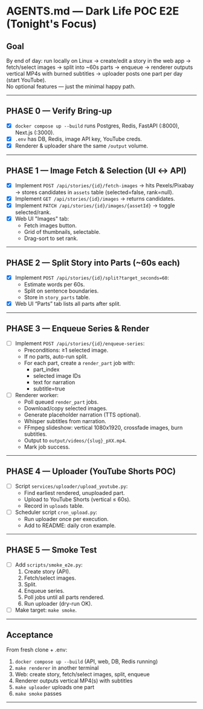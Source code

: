 # AGENTS.md — Dark Life POC E2E (Tonight's Focus)

## Goal
By end of day: run locally on Linux → create/edit a story in the web app → fetch/select images → split into ~60s parts → enqueue → renderer outputs vertical MP4s with burned subtitles → uploader posts one part per day (start YouTube).  
No optional features — just the minimal happy path.

---

## PHASE 0 — Verify Bring-up
- [x] `docker compose up --build` runs Postgres, Redis, FastAPI (:8000), Next.js (:3000).
- [x] `.env` has DB, Redis, image API key, YouTube creds.
- [x] Renderer & uploader share the same `/output` volume.

---

## PHASE 1 — Image Fetch & Selection (UI ↔ API)
- [x] Implement `POST /api/stories/{id}/fetch-images` → hits Pexels/Pixabay → stores candidates in `assets` table (selected=false, rank=null).
- [x] Implement `GET /api/stories/{id}/images` → returns candidates.
- [x] Implement `PATCH /api/stories/{id}/images/{assetId}` → toggle selected/rank.
- [x] Web UI "Images" tab:
    - Fetch images button.
    - Grid of thumbnails, selectable.
    - Drag-sort to set rank.

---

## PHASE 2 — Split Story into Parts (~60s each)
- [x] Implement `POST /api/stories/{id}/split?target_seconds=60`:
    - Estimate words per 60s.
    - Split on sentence boundaries.
    - Store in `story_parts` table.
- [x] Web UI “Parts” tab lists all parts after split.

---

## PHASE 3 — Enqueue Series & Render
- [ ] Implement `POST /api/stories/{id}/enqueue-series`:
    - Preconditions: ≥1 selected image.
    - If no parts, auto-run split.
    - For each part, create a `render_part` job with:
        - part_index
        - selected image IDs
        - text for narration
        - subtitle=true
- [ ] Renderer worker:
    - Poll queued `render_part` jobs.
    - Download/copy selected images.
    - Generate placeholder narration (TTS optional).
    - Whisper subtitles from narration.
    - FFmpeg slideshow: vertical 1080x1920, crossfade images, burn subtitles.
    - Output to `output/videos/{slug}_pXX.mp4`.
    - Mark job success.

---

## PHASE 4 — Uploader (YouTube Shorts POC)
- [ ] Script `services/uploader/upload_youtube.py`:
    - Find earliest rendered, unuploaded part.
    - Upload to YouTube Shorts (vertical ≤ 60s).
    - Record in `uploads` table.
- [ ] Scheduler script `cron_upload.py`:
    - Run uploader once per execution.
    - Add to README: daily cron example.

---

## PHASE 5 — Smoke Test
- [ ] Add `scripts/smoke_e2e.py`:
    1. Create story (API).
    2. Fetch/select images.
    3. Split.
    4. Enqueue series.
    5. Poll jobs until all parts rendered.
    6. Run uploader (dry-run OK).
- [ ] Make target: `make smoke`.

---

## Acceptance
From fresh clone + .env:
1. `docker compose up --build` (API, web, DB, Redis running)
2. `make renderer` in another terminal
3. Web: create story, fetch/select images, split, enqueue
4. Renderer outputs vertical MP4(s) with subtitles
5. `make uploader` uploads one part
6. `make smoke` passes

---
